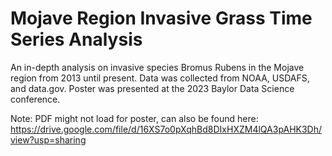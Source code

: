 # Mojave Region Invasive Grass Time Series Analysis
An in-depth analysis on invasive species Bromus Rubens in the Mojave region from 2013 until present. Data was collected from NOAA, USDAFS, and data.gov. Poster was presented at the 2023 Baylor Data Science conference.

Note: PDF might not load for poster, can also be found here: https://drive.google.com/file/d/16XS7o0pXqhBd8DIxHXZM4lQA3pAHK3Dh/view?usp=sharing

